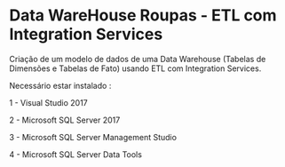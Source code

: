 # Data WareHouse Roupas - ETL com Integration Services

Criação de um modelo de dados de uma Data Warehouse (Tabelas de Dimensões e Tabelas de Fato)  usando ETL com Integration Services.

Necessário estar instalado :

1 - Visual Studio 2017

2 - Microsoft SQL Server 2017

3 - Microsoft SQL Server Management Studio

4 - Microsoft SQL Server Data Tools
